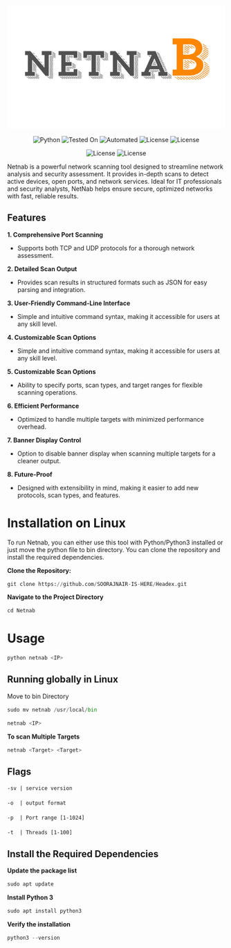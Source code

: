 <p align="center">
  <img src="./netnab.png" alt="Headex Logo" width="650"/>
</p>

<p align="center">
  <img src="https://img.shields.io/badge/Python-3.13%2B-blue" alt="Python">
  <img src="https://img.shields.io/badge/Tested%20On-Linux-brightgreen" alt="Tested On">
  <img src="https://img.shields.io/badge/automated-yes-cyan" alt="Automated">
  <img src="https://img.shields.io/badge/License-MIT-orange" alt="License">
   <img src="https://img.shields.io/badge/Written In-Python-yellow" alt="License">
</p>

<p align="center">
 <img src="https://img.shields.io/badge/Author-SOORAJNAIR-darkred" alt="License">
   <img src="https://img.shields.io/badge/Opensource-Yes-blue" alt="License">
 </p>
 
Netnab is a powerful network scanning tool designed to streamline network analysis and security assessment. It provides in-depth scans to detect active devices, open ports, and network services. Ideal for IT professionals and security analysts, NetNab helps ensure secure, optimized networks with fast, reliable results.

## Features
**1. Comprehensive Port Scanning**

- Supports both TCP and UDP protocols for a thorough network assessment.

**2. Detailed Scan Output**
- Provides scan results in structured formats such as JSON for easy parsing and integration.
  
**3. User-Friendly Command-Line Interface**
- Simple and intuitive command syntax, making it accessible for users at any skill level.
  
**4. Customizable Scan Options**
- Simple and intuitive command syntax, making it accessible for users at any skill level.

**5. Customizable Scan Options**
- Ability to specify ports, scan types, and target ranges for flexible scanning operations.

**6. Efficient Performance**
- Optimized to handle multiple targets with minimized performance overhead.

**7. Banner Display Control**
- Option to disable banner display when scanning multiple targets for a cleaner output.

**8. Future-Proof**
- Designed with extensibility in mind, making it easier to add new protocols, scan types, and features.

# Installation on Linux

To run Netnab, you can either use this tool with Python/Python3 installed or just move the python file to bin directory. You can clone the repository and install the required dependencies.

**Clone the Repository:**

```python
git clone https://github.com/SOORAJNAIR-IS-HERE/Headex.git
```
**Navigate to the Project Directory**

```python
cd Netnab
```
# Usage

```python
python netnab <IP>
```
## Running globally in Linux

Move to bin Directory

```python
sudo mv netnab /usr/local/bin
```
```python
netnab <IP>
```

**To scan Multiple Targets**

```python
netnab <Target> <Target>
```
## Flags

```html
-sv | service version

-o  | output format

-p  | Port range [1-1024]

-t  | Threads [1-100]
```

## Install the Required Dependencies

**Update the package list**
```python
sudo apt update
```
**Install Python 3**
```python
sudo apt install python3
```
**Verify the installation**
```python
python3 --version
```


